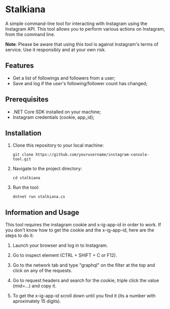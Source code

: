 # Stalkiana

A simple command-line tool for interacting with Instagram using the Instagram API. This tool allows you to perform various actions on Instagram, from the command line.

**Note**: Please be aware that using this tool is against Instagram's terms of service. Use it responsibly and at your own risk.

## Features

- Get a list of followings and followers from a user;
- Save and log if the user's following/follower count has changed;

## Prerequisites

- .NET Core SDK installed on your machine;
- Instagram credentials (cookie, app_id);

## Installation

1. Clone this repository to your local machine:

   ```shell
   git clone https://github.com/yourusername/instagram-console-tool.git
   ```

2. Navigate to the project directory:

    ```shell
    cd stalkiana
    ```

3. Run the tool:

    ```shell
    dotnet run stalkiana.cs
    ```

## Information and Usage

This tool requires the instagram cookie and x-ig-app-id in order to work.
If you don't know how to get the cookie and the x-ig-app-id, here are the steps to do it:


1. Launch your browser and log in to Instagram.


2. Go to inspect element (CTRL + SHIFT + C or F12).


3. Go to the network tab and type "graphql" on the filter at the top and click on any of the requests.


4. Go to request headers and search for the cookie, triple click the value (mid=...) and copy it.


5. To get the x-ig-app-id scroll down until you find it (its a number with aproximately 15 digits).